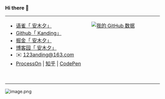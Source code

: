 ### Hi there 👋

<table width="100%">
<tr style="border: none;">
<td valign="top" width="350px" height="220px" border="0" style="border: none;">
  
- [语雀「 安木夕」](https://www.yuque.com/kanding)
- [Github「 Kanding」](https://github.com/kwonganding) 
- [掘金「 安木夕」](https://juejin.cn/user/2120322602780935)
- [博客园「 安木夕」](https://www.cnblogs.com/anding) 
- ✉️ 123anding@163.com
- [ProcessOn](https://www.processon.com/u/5282d8610cf23a22eea07032/profile) &#124; [知乎](https://www.zhihu.com/people/kanding) &#124; [CodePen](https://codepen.io/kanding)
</td>
  
<td valign="top" width="450px" height="220px">
  
[![我的 GitHub 数据](https://github-readme-stats.vercel.app/api?username=kwonganding)]()

  </td>
</tr>
</table>


![image.png](https://cdn.nlark.com/yuque/0/2023/png/393451/1672932344405-d16c6d5c-43a5-4f54-90ed-e77df5495b1a.png#averageHue=%23faf5ee&clientId=uca259ce4-0cf1-4&from=paste&height=172&id=ud6c0e19e&originHeight=172&originWidth=615&originalType=binary&ratio=1&rotation=0&showTitle=false&size=19400&status=done&style=none&taskId=u4306b4f1-8cd8-4a23-9b89-e00320baa2c&title=&width=615)

